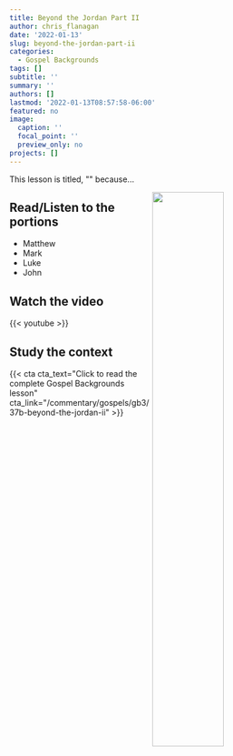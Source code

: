 ```yaml
---
title: Beyond the Jordan Part II
author: chris_flanagan
date: '2022-01-13'
slug: beyond-the-jordan-part-ii
categories:
  - Gospel Backgrounds
tags: []
subtitle: ''
summary: ''
authors: []
lastmod: '2022-01-13T08:57:58-06:00'
featured: no
image:
  caption: ''
  focal_point: ''
  preview_only: no
projects: []
---
```

This lesson is titled, "" because...



<img src="images/mat05686.jpg" alt="" width="50%" style="float:right" />



## Read/Listen to the portions

<script type="text/javascript">
  window.ESV_CROSSREF_OPTIONS = {
    body_background_color: 'D7E5F0', header_font_size: 10, body_font_size: 14, footer_font_size: 8, body_font_family: 'Times' };</script>
<script src="https://static.esvmedia.org/crossref/crossref.min.js" type="text/javascript"></script> 

* Matthew 
* Mark 
* Luke 
* John

## Watch the video

{{< youtube  >}}

## Study the context

{{< cta cta_text="Click to read the complete Gospel Backgrounds lesson" cta_link="/commentary/gospels/gb3/37b-beyond-the-jordan-ii" >}}
